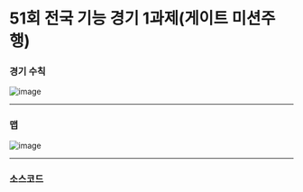 # 51회 전국 기능 경기 1과제(게이트 미션주행)
### 경기 수칙
![image](https://user-images.githubusercontent.com/68007145/104263446-f6773080-54cc-11eb-8d0d-00a38b5b2181.png)
***
### 맵
![image](https://user-images.githubusercontent.com/68007145/104263651-566dd700-54cd-11eb-9e29-ba710b486510.png)
***
### 소스코드
